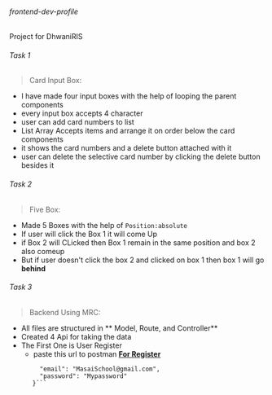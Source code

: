 ###### frontend-dev-profile

Project for DhwaniRIS

###### Task 1

> Card Input Box:

- I have made four input boxes with the help of looping the parent components
- every input box accepts 4 character
- user can add card numbers to list
- List Array Accepts items and arrange it on order below the card components
- it shows the card numbers and a delete button attached with it
- user can delete the selective card number by clicking the delete button besides it

###### Task 2

> Five Box:

- Made 5 Boxes with the help of `Position:absolute`
- If user will click the Box 1 it will come Up
- if Box 2 will CLicked then Box 1 remain in the same position and box 2 also comeup
- But if user doesn't click the box 2 and clicked on box 1 then box 1 will go **behind**

###### Task 3

> Backend Using MRC:

- All files are structured in ** Model, Route, and Controller**
- Created 4 Api for taking the data
- The First One is User Register
  - paste this url to postman **[For Register](http://localhost:5000/api/register)**
  ```{
       "email": "MasaiSchool@gmail.com",
       "password": "Mypassword"
     }```
  
